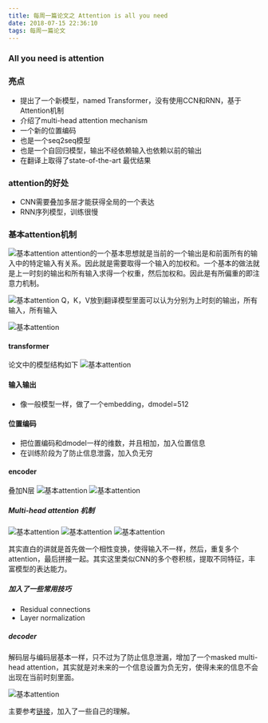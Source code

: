 ```yaml
---
title: 每周一篇论文之 Attention is all you need
date: 2018-07-15 22:36:10
tags: 每周一篇论文
---
```


### All you need is attention
### 亮点
* 提出了一个新模型，named Transformer，没有使用CCN和RNN，基于Attention机制
* 介绍了multi-head attention mechanism
* 一个新的位置编码
* 也是一个seq2seq模型
* 也是一个自回归模型，输出不经依赖输入也依赖以前的输出
* 在翻译上取得了state-of-the-art 最优结果

### attention的好处
* CNN需要叠加多层才能获得全局的一个表达
* RNN序列模型，训练很慢

### 基本attention机制
![基本attention](每周一篇论文之-Attention-is-all-you-need/basic_attention.png)
attention的一个基本思想就是当前的一个输出是和前面所有的输入中的特定输入有关系。因此就是需要取得一个输入的加权和。一个基本的做法就是上一时刻的输出和所有输入求得一个权重，然后加权和。因此是有所偏重的即注意力机制。

![基本attention](每周一篇论文之-Attention-is-all-you-need/qkv.png)
Q，K，V放到翻译模型里面可以认为分别为上时刻的输出，所有输入，所有输入

![基本attention](每周一篇论文之-Attention-is-all-you-need/公式.png)

#### transformer
论文中的模型结构如下
![基本attention](每周一篇论文之-Attention-is-all-you-need/transformer.png)

#### 输入输出
* 像一般模型一样，做了一个embedding，dmodel=512

#### 位置编码
* 把位置编码和dmodel一样的维数，并且相加，加入位置信息
* 在训练阶段为了防止信息泄露，加入负无穷

#### encoder
叠加N层
![基本attention](每周一篇论文之-Attention-is-all-you-need/encoder.png)
![基本attention](每周一篇论文之-Attention-is-all-you-need/公式2.png)


##### Multi-head attention 机制
![基本attention](每周一篇论文之-Attention-is-all-you-need/multi-head.png)
![基本attention](每周一篇论文之-Attention-is-all-you-need/multi-head-1.png)
![基本attention](每周一篇论文之-Attention-is-all-you-need/multi-head-2.png)

其实直白的讲就是首先做一个相性变换，使得输入不一样，然后，重复多个attention，最后拼接一起。其实这里类似CNN的多个卷积核，提取不同特征，丰富模型的表达能力。

##### 加入了一些常用技巧
* Residual connections
* Layer normalization

##### decoder
解码层与编码层基本一样，只不过为了防止信息泄漏，增加了一个masked multi-head attention，其实就是对未来的一个信息设置为负无穷，使得未来的信息不会出现在当前时刻里面。

![基本attention](每周一篇论文之-Attention-is-all-you-need/decoder.png)

主要参考[链接](https://ricardokleinklein.github.io/2017/11/16/Attention-is-all-you-need.html)，加入了一些自己的理解。
